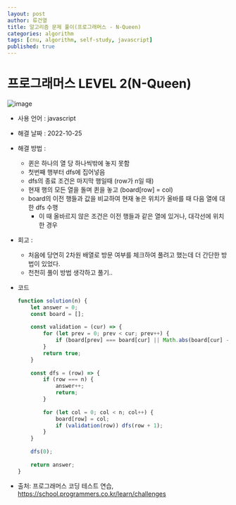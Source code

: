 ```yaml
---
layout: post
author: 류건열
title: 알고리즘 문제 풀이(프로그래머스 - N-Queen)
categories: algorithm
tags: [cnu, algorithm, self-study, javascript]
published: true
---
```


# 프로그래머스 LEVEL 2(N-Queen)

  ![image](https://user-images.githubusercontent.com/34560965/197742030-5e97d6e7-197a-4e08-a2a3-02ab13ea81f8.png)

  - 사용 언어 : javascript

  - 해결 날짜 : 2022-10-25

  - 해결 방법 :
    - 퀸은 하나의 열 당 하나씩밖에 놓지 못함
    - 첫번째 행부터 dfs에 집어넣음
    - dfs의 종료 조건은 마지막 행일때 (row가 n일 때)
    - 현재 행의 모든 열을 돌며 퀸을 놓고 (board[row] = col)
    - board의 이전 행들과 값을 비교하여 현재 놓은 위치가 올바를 때 다음 열에 대한 dfs 수행
      - 이 때 올바르지 않은 조건은 이전 행들과 같은 열에 있거나, 대각선에 위치한 경우

  - 회고 : 
    - 처음에 당연히 2차원 배열로 방문 여부를 체크하여 풀려고 했는데 더 간단한 방법이 있었다.
    - 천천히 풀이 방법 생각하고 풀기..
  
  - 코드

    ```javascript
    function solution(n) {
        let answer = 0;
        const board = [];
        
        const validation = (cur) => {
            for (let prev = 0; prev < cur; prev++) {
                if (board[prev] === board[cur] || Math.abs(board[cur] - board[prev]) === (cur - prev)) return false;
            }
            return true;
        }
        
        const dfs = (row) => {
            if (row === n) {
                answer++;
                return;
            }
            
            for (let col = 0; col < n; col++) {
                board[row] = col;
                if (validation(row)) dfs(row + 1);
            }
        }
        
        dfs(0);
        
        return answer;
    }
    ```
    
  - 출처: 프로그래머스 코딩 테스트 연습, https://school.programmers.co.kr/learn/challenges
